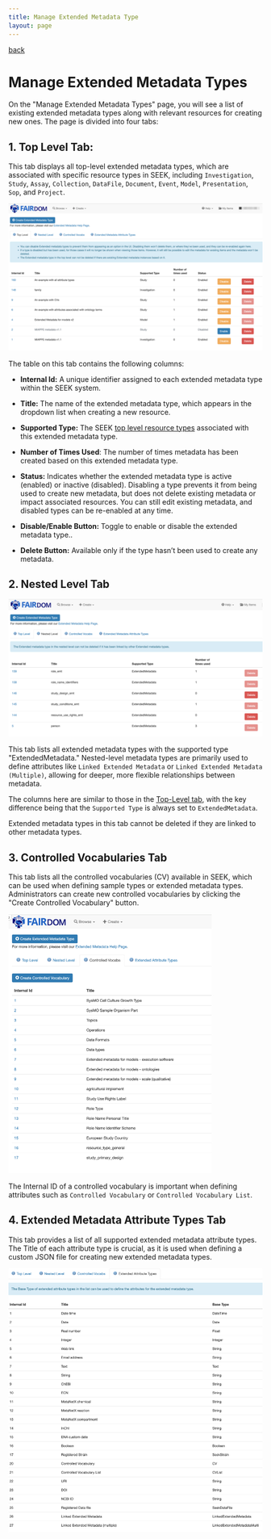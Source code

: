 ```yaml
---
title: Manage Extended Metadata Type
layout: page
---
```


<a href="extended-metadata-type.md">back</a>

# Manage Extended Metadata Types

On the "Manage Extended Metadata Types" page, you will see a list of existing extended metadata types along with relevant resources for creating new ones. The page is divided into four tabs:


## 1. Top Level Tab: 


This tab displays all top-level extended metadata types, which are associated with specific resource types in SEEK, including <a id="top-level-resource-type">`Investigation`, `Study`, `Assay`, `Collection`, `DataFile`, `Document`, `Event`, `Model`, `Presentation`, `Sop`, and `Project`</a>.

![](/images/user-guide/extended-metadata/emt-top-level-tab.png)


The table on this tab contains the following columns:

* **Internal Id:**  A unique identifier assigned to each extended metadata type within the SEEK system.


* **Title:**  The name of the extended metadata type, which appears in the dropdown list when creating a new resource.


* **Supported Type:**  The SEEK [top level resource types](#1-top-level-tab-) associated with this extended metadata type. 


* **Number of Times Used**:  The number of times metadata has been created based on this extended metadata type.


* **Status:**  Indicates whether the extended metadata type is active (enabled) or inactive (disabled). Disabling a type prevents it from being used to create new metadata, but does not delete existing metadata or impact associated resources. You can still edit existing metadata, and disabled types can be re-enabled at any time.


* **Disable/Enable Button:**  Toggle to enable or disable the extended metadata type..


* **Delete Button:**   Available only if the type hasn’t been used to create any metadata.

## 2. Nested Level Tab

![](/images/user-guide/extended-metadata/emt-nested-level-tab.png)


This tab lists all extended metadata types with the supported type "ExtendedMetadata." Nested-level metadata types are primarily used to define attributes like `Linked Extended Metadata` or `Linked Extended Metadata (Multiple)`, allowing for deeper, more flexible relationships between metadata.

The columns here are similar to those in the [Top-Level tab](#1-top-level-tab-), with the key difference being that the `Supported Type` is always set to `ExtendedMetadata`.

Extended metadata types in this tab cannot be deleted if they are linked to other metadata types.

## 3. Controlled Vocabularies Tab

This tab lists all the controlled vocabularies (CV) available in SEEK, which can be used when defining sample types or extended metadata types. Administrators can create new controlled vocabularies by clicking the "Create Controlled Vocabulary" button.

<img src="/images/user-guide/extended-metadata/cvs-tab.png" alt="extended-metadata-select" style="max-width: 80%;">

The Internal ID of a controlled vocabulary is important when defining attributes such as `Controlled Vocabulary` or `Controlled Vocabulary List`.

## 4. Extended Metadata Attribute Types Tab

This tab provides a list of all supported extended metadata attribute types. The Title of each attribute type is crucial, as it is used when defining a custom JSON file for creating new extended metadata types.


![](/images/user-guide/extended-metadata/emas-tab.png)
